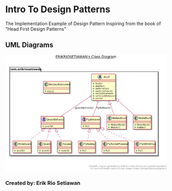 # Intro To Design Patterns
 The Implementation Example of Design Pattern Inspiring from the book of "Head First Design Patterns" 

## UML Diagrams
![UML Diagrams](/erikriosetiawan.png)

### Created by: Erik Rio Setiawan
